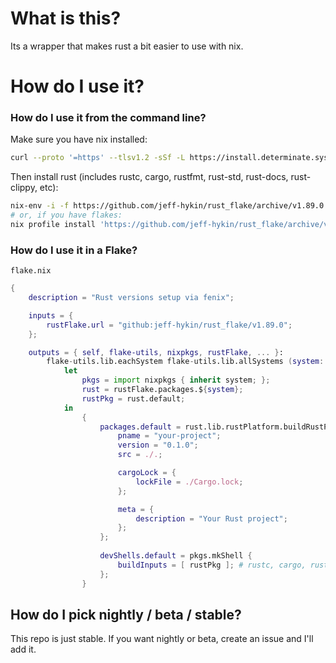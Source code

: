 # What is this?

Its a wrapper that makes rust a bit easier to use with nix.


# How do I use it?

### How do I use it from the command line?

Make sure you have nix installed:

```sh
curl --proto '=https' --tlsv1.2 -sSf -L https://install.determinate.systems/nix | sh -s -- install
```

Then install rust (includes rustc, cargo, rustfmt, rust-std, rust-docs, rust-clippy, etc):

```sh
nix-env -i -f https://github.com/jeff-hykin/rust_flake/archive/v1.89.0.tar.gz
# or, if you have flakes:
nix profile install 'https://github.com/jeff-hykin/rust_flake/archive/v1.89.0.tar.gz#nvs'
```

### How do I use it in a Flake?

`flake.nix`

```nix
{
    description = "Rust versions setup via fenix";

    inputs = {
        rustFlake.url = "github:jeff-hykin/rust_flake/v1.89.0";
    };

    outputs = { self, flake-utils, nixpkgs, rustFlake, ... }:
        flake-utils.lib.eachSystem flake-utils.lib.allSystems (system:
            let
                pkgs = import nixpkgs { inherit system; };
                rust = rustFlake.packages.${system};
                rustPkg = rust.default; 
            in
                {
                    packages.default = rust.lib.rustPlatform.buildRustPackage {
                        pname = "your-project";
                        version = "0.1.0";
                        src = ./.;

                        cargoLock = {
                            lockFile = ./Cargo.lock;
                        };

                        meta = {
                            description = "Your Rust project";
                        };
                    };
                    
                    devShells.default = pkgs.mkShell {
                        buildInputs = [ rustPkg ]; # rustc, cargo, rustfmt, rust-std, rust-docs, rust-clippy, etc
                    };
                }
```


## How do I pick nightly / beta / stable?

This repo is just stable. If you want nightly or beta, create an issue and I'll add it.